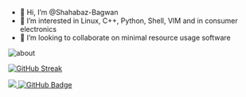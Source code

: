 - 👋 Hi, I’m @Shahabaz-Bagwan
- 👀 I’m interested in Linux, C++, Python, Shell, VIM and in consumer electronics
- 💞️ I’m looking to collaborate on minimal resource usage software

![about](https://github-readme-stats.vercel.app/api?username=Shahabaz-Bagwan&show_icons=true&theme=dracula)

[![GitHub Streak](https://github-readme-streak-stats.herokuapp.com?user=Shahabaz-Bagwan&theme=dracula&hide_border=false&date_format=j%20M%5B%20Y%5D)](https://github.com/Shahabaz-Bagwan)  
    
<a href="https://github.com/Shahabaz-Bagwan">
    <img src="https://komarev.com/ghpvc/?username=Shahabaz-Bagwan&?style=flat-square&logo=appveyor">
</a>
<a href="https://github.com/Shahabaz-Bagwan?tab=followers"><img src="https://img.shields.io/github/followers/Shahabaz-Bagwan?label=Followers&style=social" alt="GitHub Badge"></a>
